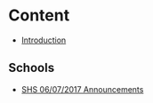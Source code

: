 # Content
* [Introduction](README.md)

## Schools
* [SHS 06/07/2017 Announcements](2017-06-08-Announcements-for-Wednesday,-June-7,-2017.md)

